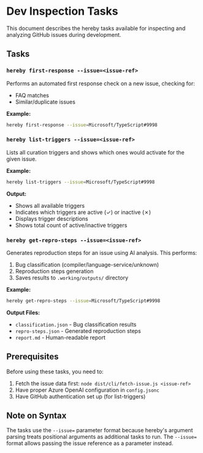 # Dev Inspection Tasks

This document describes the hereby tasks available for inspecting and analyzing GitHub issues during development.

## Tasks

### `hereby first-response --issue=<issue-ref>`

Performs an automated first response check on a new issue, checking for:
- FAQ matches
- Similar/duplicate issues

**Example:**
```bash
hereby first-response --issue=Microsoft/TypeScript#9998
```

### `hereby list-triggers --issue=<issue-ref>`

Lists all curation triggers and shows which ones would activate for the given issue.

**Example:**
```bash
hereby list-triggers --issue=Microsoft/TypeScript#9998
```

**Output:**
- Shows all available triggers
- Indicates which triggers are active (✓) or inactive (✗)
- Displays trigger descriptions
- Shows total count of active/inactive triggers

### `hereby get-repro-steps --issue=<issue-ref>`

Generates reproduction steps for an issue using AI analysis. This performs:
1. Bug classification (compiler/language-service/unknown)
2. Reproduction steps generation
3. Saves results to `.working/outputs/` directory

**Example:**
```bash
hereby get-repro-steps --issue=Microsoft/TypeScript#9998
```

**Output Files:**
- `classification.json` - Bug classification results
- `repro-steps.json` - Generated reproduction steps
- `report.md` - Human-readable report

## Prerequisites

Before using these tasks, you need to:
1. Fetch the issue data first: `node dist/cli/fetch-issue.js <issue-ref>`
2. Have proper Azure OpenAI configuration in `config.jsonc`
3. Have GitHub authentication set up (for list-triggers)

## Note on Syntax

The tasks use the `--issue=` parameter format because hereby's argument parsing treats positional arguments as additional tasks to run. The `--issue=` format allows passing the issue reference as a parameter instead.
